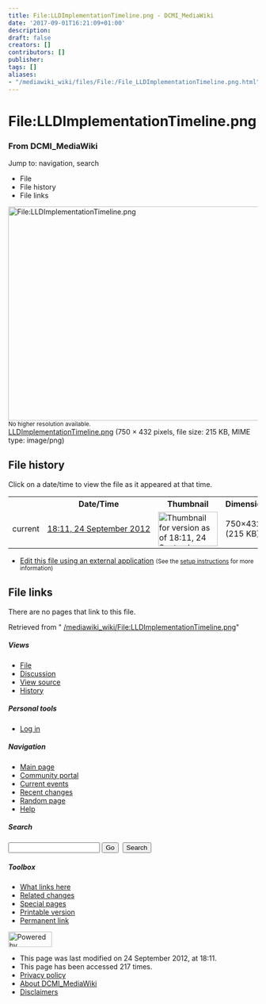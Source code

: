 ```yaml
---
title: File:LLDImplementationTimeline.png - DCMI_MediaWiki
date: '2017-09-01T16:21:09+01:00'
description: 
draft: false
creators: []
contributors: []
publisher: 
tags: []
aliases:
- "/mediawiki_wiki/files/File:/File_LLDImplementationTimeline.png.html"
---
```


<a id="top"></a>
# File:LLDImplementationTimeline.png

### From DCMI\_MediaWiki

Jump to: navigation, search
<!-- start content -->
- File
- File history
- File links

 [<img alt="File:LLDImplementationTimeline.png" src="/images/4/46/LLDImplementationTimeline.png" width="750" height="432">](/mediawiki_wiki/files/LLDImplementationTimeline.png)  
<small>No higher resolution available.</small>  
 [LLDImplementationTimeline.png](/images/4/46/LLDImplementationTimeline.png)‎ (750 × 432 pixels, file size: 215 KB, MIME type: image/png)
<!-- 
NewPP limit report
Preprocessor node count: 0/1000000
Post-expand include size: 0/2097152 bytes
Template argument size: 0/2097152 bytes
Expensive parser function count: 0/100
-->
## File history

Click on a date/time to view the file as it appeared at that time.

<table class="wikitable filehistory">
  <tr>
    <td></td>
    <th>Date/Time</th>
    <th>Thumbnail</th>
    <th>Dimensions</th>
    <th>User</th>
    <th>Comment</th>
  </tr>
  <tr>
    <td>current</td>
    <td class="filehistory-selected" style="white-space: nowrap;"><a href="/mediawiki_wiki/files/LLDImplementationTimeline.png">18:11, 24 September 2012</a></td>
    <td><a href="/images/4/46/LLDImplementationTimeline.png"><img alt="Thumbnail for version as of 18:11, 24 September 2012" src="/images/4/46/LLDImplementationTimeline.png" width="120" height="69"></a></td>
    <td>750×432 <span style="white-space: nowrap;">(215 KB)</span>
    </td>
    <td>
      <a href="/index.php?title=User:DavidTalley&amp;action=edit&amp;redlink=1" class="new mw-userlink" title="User:DavidTalley (page does not exist)">DavidTalley</a> <span style="white-space: nowrap;"> <span class="mw-usertoollinks">(<a href="/index.php?title=User_talk:DavidTalley&amp;action=edit&amp;redlink=1" class="new" title="User talk:DavidTalley (page does not exist)">Talk</a> | <a href="/index.php/Special:Contributions/DavidTalley" title="Special:Contributions/DavidTalley">contribs</a>)</span></span>
    </td>
    <td></td>
  </tr>
</table>

  

- [Edit this file using an external application](/index.php?title=File:LLDImplementationTimeline.png&action=edit&externaledit=true&mode=file "File:LLDImplementationTimeline.png") <small>(See the <a href="http://www.mediawiki.org/wiki/Manual:External_editors" class="external text" rel="nofollow">setup instructions</a> for more information)</small>

## File links

There are no pages that link to this file.

Retrieved from " [/mediawiki_wiki/File:LLDImplementationTimeline.png](/mediawiki_wiki/files/File:/File:LLDImplementationTimeline.png.html)"

<!-- end content -->

##### Views

- [File](/mediawiki_wiki/files/File:/File:LLDImplementationTimeline.png.html)
- [Discussion](/index.php?title=File_talk:LLDImplementationTimeline.png&action=edit&redlink=1 "Discussion about the content page [t]")
- [View source](/index.php?title=File:LLDImplementationTimeline.png&action=edit "This page is protected.
You can view its source [e]")
- [History](/index.php?title=File:LLDImplementationTimeline.png&action=history "Past revisions of this page [h]")

##### Personal tools

- [Log in](/index.php?title=Special:UserLogin&returnto=File:LLDImplementationTimeline.png "You are encouraged to log in; however, it is not mandatory [o]")

<script type="text/javascript"> if (window.isMSIE55) fixalpha(); </script>

##### Navigation

- [Main page](/index.php/Main_Page "Visit the main page [z]")
- [Community portal](/index.php/DCMI_MediaWiki:Community_portal "About the project, what you can do, where to find things")
- [Current events](/index.php/DCMI_MediaWiki:Current_events "Find background information on current events")
- [Recent changes](/index.php/Special:RecentChanges "The list of recent changes in the wiki [r]")
- [Random page](/index.php/Special:Random "Load a random page [x]")
- [Help](/index.php/Help:Contents "The place to find out")

##### <label for="searchInput">Search</label>

<form action="/index.php" id="searchform">
				<input type="hidden" name="title" value="Special:Search">
				<input id="searchInput" title="Search DCMI_MediaWiki" accesskey="f" type="search" name="search">
				<input type="submit" name="go" class="searchButton" id="searchGoButton" value="Go" title="Go to a page with this exact name if exists"> 
				<input type="submit" name="fulltext" class="searchButton" id="mw-searchButton" value="Search" title="Search the pages for this text">
			</form>

##### Toolbox

- [What links here](/index.php/Special:WhatLinksHere/File:LLDImplementationTimeline.png "List of all wiki pages that link here [j]")
- [Related changes](/index.php/Special:RecentChangesLinked/File:LLDImplementationTimeline.png "Recent changes in pages linked from this page [k]")
- [Special pages](/index.php/Special:SpecialPages "List of all special pages [q]")
- [Printable version](/index.php?title=File:LLDImplementationTimeline.png&printable=yes "Printable version of this page [p]")
- [Permanent link](/index.php?title=File:LLDImplementationTimeline.png&oldid=3878 "Permanent link to this revision of the page")

<!-- end of the left (by default at least) column -->

 [<img src="/skins/common/images/poweredby_mediawiki_88x31.png" height="31" width="88" alt="Powered by MediaWiki">](http://www.mediawiki.org/)

- This page was last modified on 24 September 2012, at 18:11.
- This page has been accessed 217 times.
- [Privacy policy](/index.php/DCMI_MediaWiki:Privacy_policy "DCMI MediaWiki:Privacy policy")
- [About DCMI\_MediaWiki](/index.php/DCMI_MediaWiki:About "DCMI MediaWiki:About")
- [Disclaimers](/index.php/DCMI_MediaWiki:General_disclaimer "DCMI MediaWiki:General disclaimer")

<script>if (window.runOnloadHook) runOnloadHook();</script><!-- Served in 0.453 secs. -->
